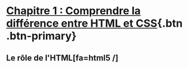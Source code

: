 # [Chapitre 1 : Comprendre la différence entre HTML et CSS](#){.btn .btn-primary}

## Le rôle de l'HTML[fa=html5 /]